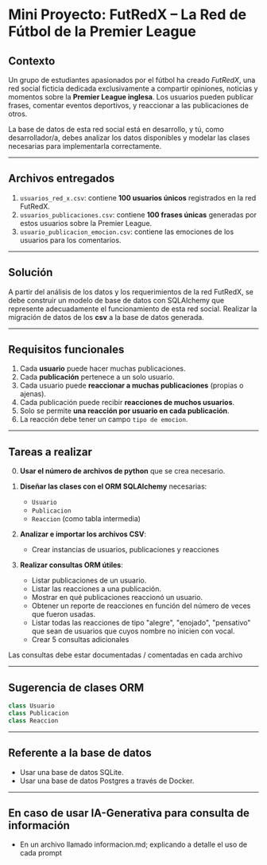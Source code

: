 
# Mini Proyecto: FutRedX – La Red de Fútbol de la Premier League

## Contexto

Un grupo de estudiantes apasionados por el fútbol ha creado *FutRedX*, una red social ficticia dedicada exclusivamente a compartir opiniones, noticias y momentos sobre la **Premier League inglesa**. Los usuarios pueden publicar frases, comentar eventos deportivos, y reaccionar a las publicaciones de otros.

La base de datos de esta red social está en desarrollo, y tú, como desarrollador/a, debes analizar los datos disponibles y modelar las clases necesarias para implementarla correctamente.

---

## Archivos entregados

1. `usuarios_red_x.csv`: contiene **100 usuarios únicos** registrados en la red FutRedX.
2. `usuarios_publicaciones.csv`: contiene **100 frases únicas** generadas por estos usuarios sobre la Premier League.
3. `usuario_publicacion_emocion.csv`: contiene las emociones de los usuarios para los comentarios.

---

## Solución

A partir del análisis de los datos y los requerimientos de la red FutRedX, se debe construir un modelo de base de datos con SQLAlchemy que represente adecuadamente el funcionamiento de esta red social. Realizar la migración de datos de los **csv** a la base de datos generada.

---

## Requisitos funcionales

1. Cada **usuario** puede hacer muchas publicaciones.
2. Cada **publicación** pertenece a un solo usuario.
3. Cada usuario puede **reaccionar a muchas publicaciones** (propias o ajenas).
4. Cada publicación puede recibir **reacciones de muchos usuarios**.
5. Solo se permite **una reacción por usuario en cada publicación**.
6. La reacción debe tener un campo `tipo de emocion`.

---

## Tareas a realizar
0. **Usar el número de archivos de python** que se crea necesario.

1. **Diseñar las clases con el ORM SQLAlchemy** necesarias:
   - `Usuario`
   - `Publicacion`
   - `Reaccion` (como tabla intermedia)

2. **Analizar e importar los archivos CSV**:
   - Crear instancias de usuarios, publicaciones y reacciones

3. **Realizar consultas ORM útiles**:
   - Listar publicaciones de un usuario.
   - Listar las reacciones a una publicación.
   - Mostrar en qué publicaciones reaccionó un usuario.
   - Obtener un reporte de reacciones en función del número de veces que fueron usadas.
   - Listar todas las reacciones de tipo "alegre", "enojado", "pensativo" que sean de usuarios que cuyos nombre no inicien con vocal.
   - Crear 5 consultas adicionales

Las consultas debe estar documentadas / comentadas en cada archivo

---

## Sugerencia de clases ORM

```python
class Usuario
class Publicacion
class Reaccion
```

---

## Referente a la base de datos

- Usar una base de datos SQLite.
- Usar una base de datos Postgres a través de Docker.
---

## En caso de usar IA-Generativa para consulta de información

- En un archivo llamado informacion.md; explicando a detalle el uso de cada prompt
